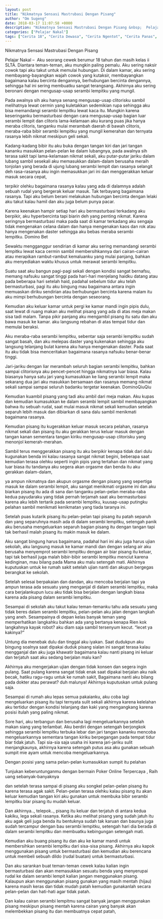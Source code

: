 ```yaml
---
layout: post
title: "Nikmatnya Sensasi Mastrubasi Dengan Pisang"
author: "Om Sugeng"
date: 2018-03-17 11:07:58 +0000
description: "Nikmatnya Sensasi Mastrubasi Dengan Pisang &nbsp;  Pelajar Nakal &#8211;\u00a0\u00a0Aku seorang cewek berumur 18 tahun dan masih kelas ii SLTA. Diantara teman-teman, aku mungkin paling pemalu. Aku sering naksir..."
categories: ["Pelajar Nakal"]
tags: ["Cerita 18", "Cerita Dewasa", "Cerita Ngentot", "Cerita Panas", "Cerita Seks Pelajar"]
---
```


Nikmatnya Sensasi Mastrubasi Dengan Pisang
&nbsp;

Pelajar Nakal &#8211;  Aku seorang cewek berumur 18 tahun dan masih kelas ii SLTA. Diantara teman-teman, aku mungkin paling pemalu. Aku sering naksir cowok tapi aku takut untuk memulai hubungan. Di dalam kamar, aku sering membayang-bayangkan wajah cowok yang kutaksir, membayangkan bagaimana kalau bercinta dengannya, berhubungan bercinta dengannya, sehingga hal ini sering membuatku sangat terangsang. Akhirnya aku sering beronani dengan mengusap-usap serambi lempitku yang mungil.

Pada awalnya sih aku hanya senang mengusap-usap clitorisku sambil melihatnya lewat cermin yang kuletakkan sedemikian rupa sehingga aku bisa memandangi serambi lempitku lewat kaca itu. Mungkin karena keseringanku bermasturbasi dengan cara mengusap-usap bagian luar serambi lempit dan clitoris lama-kelamaan aku kurang puas jika hanya meraba clitoris, tanganku mulai merambah daerah di bawah clitoris, meraba-raba bibir serambi lempitku yang mungil kemerahan dan ternyata rasanya lebih nikmat meskipun geli sekali.

Kadang-kadang bibir itu aku buka dengan tangan kiri dan jari tangan kananku masukkan pelan-pelan ke dalam lubangnya, pada awalnya sih terasa sakit tapi lama-kelamaan nikmat sekali, aku putar-putar jariku dalam lubang sambil sesekali aku memasukkan dalam-dalam berusaha meraih tonjolan yang berada di ujung lubang serambi lempit dan rasanya selangit deh rasa-rasanya aku ingin memasukkan jari ini dan menggerakkan keluar masuk secara cepat,

terpikir olehku bagaimana rasanya kalau yang ada di dalamnya adalah sebuah rudal yang bergerak keluar masuk. Tak terbayang bagaimana rasanya. Tapi aku belum berani melakukan hubungan bercinta dengan lelaki aku takut kalau hamil dan aku juga belum punya pacar.

Karena keenakan hampir setiap hari aku bermasturbasi terkadang aku berpikir, aku hyperbercinta tapi biarin deh yang penting nikmat. Karena seringnya bermasturbasi maka pada saat di kamar terkadang aku sengaja tidak mengenakan celana dalam dan hanya mengenakan kaos dan rok atau hanya mengenakan daster sehingga aku bebas meraba serambi lempitku. Domino Bet

Sewaktu mengganggur sendirian di kamar aku sering memandangi serambi lempitku lewat kaca cermin sambil membersihkannya dari cairan-cairan atau merapikan rambut-rambut kemaluanku yang mulai panjang, bahkan aku menyediakan waktu khusus untuk merawat serambi lempitku.

Suatu saat aku bangun pagi-pagi sekali dengan kondisi sangat bernafsu, memang nafsuku sangat tinggi pada hari-hari menjelang haidku datang atau pada beberapa hari setelah haid, padahal sebelum tidur aku telah bermasturbasi, pagi itu aku bingung mau bagaimana antara ingin memuaskan diriku sendirian atau berhubungan bercinta karena malam itu aku mimpi berhubungan bercinta dengan seseorang.

Kemudian aku keluar kamar untuk pergi ke kamar mandi ingin pipis dulu, saat lewat di ruang makan aku melihat pisang yang ada di atas meja makan sisa tadi malam. Tanpa pikir panjang aku mengambil pisang itu satu dan aku bawa masuk ke kamar. aku langsung rebahan di atas tempat tidur dan memulai beraksi.

Aku meraba-raba serambi lempitku, sebentar saja serambi lempitku sudah sangat basah, dan aku melepas daster yang kukenakan sehingga aku langsung telanjang bulat karena aku hanya mengenakan daster. Pada saat itu aku tidak bisa menceritakan bagaimana rasanya nafsuku benar-benar tinggi.

Jari-jariku dengan liar merambah seluruh bagian serambi lempitku, bahkan sampai clitorisnya aku pencet-pencet hingga nikmatnya luar biasa. Kalau biasanya hanya satu jari yang kumasukkan ke liang serambi lempit maka sekarang dua jari aku masukkan bersamaan dan rasanya memang nikmat sekali sampai sampai seluruh badanku tergetar keenakan. DominoQiuQiu

Kemudian kuambil pisang yang tadi aku ambil dari meja makan. Aku kupas dan kemudian kumasukkan ke dalam serambi lempit sambil membayangkan bahwa itu sebuah rudal, saat mulai masuk nikmat sekali kemudian setelah separuh lebih masuk dan dibiarkan di sana dalu sambil menikmati bagaimana rasanya.

Kemudian pisang itu kugerakkan keluar masuk secara pelahan, rasanya nikmat sekali dan pisang itu aku gerakkan terus keluar masuk dengan tangan kanan sementara tangan kiriku mengusap-usap clitorisku yang menonjol kemerah-merahan.

Sambil terus menggerakkan pisang itu aku berpikir kenapa tidak dari dulu kugunakan benda ini kalau rasanya sangat nikmat begini, beberapa saat kemudian terasa olehku seperti ingin pipis yang tertahan dan nikmat yang luar biasa itu tandanya aku segera akan orgasme dan benda itu aku gerakkan dalam-dalam,

ya ampun nikmatnya dan akupun orgasme dengan pisang yang sepertiga masuk ke dalam serambi lempit, aku sangat menikmati orgasme ini dan aku biarkan pisang itu ada di sana dan tanganku pelan-pelan meraba-raba kedua payudaraku yang tidak pernah terjamah saat aku bermasturbasi karena aku lebih tertarik pada serambi lempitku, kuusap-usap putingku pelahan sambil menikmati kenikmatan yang tiada taranya ini.

Setelah puas kutarik pisang itu pelan-pelan tapi pisang itu patah separuh dan yang separuhnya masih ada di dalam serambi lempitku, setengah panik aku berusaha mengeluarkan separuh bagian pisang itu dengan tangan tapi tak berhasil malah pisang itu makin masuk ke dalam.

Aku sangat bingung harus bagaimana, padahal hari ini aku juga harus ujian sekolah, aku langsung masuk ke kamar mandi dan dengan selang air aku berusaha menyemprot serambi lempitku dengan air biar pisang itu keluar, tapi tak berhasil juga malah bibir-bibir serambi lempitku menciut karena kedinginan, mau bilang pada Mama aku malu setengah mati. Akhirnya kuputuskan untuk ke rumah sakit setelah ujian nanti dan akupun bergegas berangkat ke sekolah.

Setelah selesai berpakaian dan dandan, aku mencoba berjalan tapi ya ampun terasa ada sesuatu yang menganjal di dalam serambi lempitku, maka cara berjalankupun lucu aku tidak bisa berjalan dengan langkah biasa karena ada pisang dalam serambi lempitku.

Sesampai di sekolah aku takut kalau teman-temanku tahu ada sesuatu yang tidak beres dalam serambi lempitku, pelan-pelan aku jalan dengan langkah yang aneh. Sesampainya di depan kelas banyak teman yang memperhatikan langkahku bahkan ada yang bertanya kenapa Rien kok langkahnya kayak robot? aku diam saja sambil tersenyum kecut. “lecet ya kakinya?”

Untung dia menebak dulu dan tinggal aku iyakan. Saat dudukpun aku bingung soalnya saat dipakai duduk pisang sialan ini sangat terasa kalau mengganjal dan aku juga khawatir bagaimana kalau nanti pisang ini keluar dan terjatuh saat aku sedang berjalan malu kan?

Akhirnya aku mengerjakan ujian dengan tidak konsen dan segera ingin pulang. Saat pulang karena sangat tidak enak saat dipakai berjalan aku naik becak, hatiku ragu-ragu untuk ke rumah sakit, Bagaimana nanti aku bilang pada dokter atau perawat? duh malunya! Akhirnya kuputuskan untuk pulang saja.

Sesampai di rumah aku lepas semua pakaianku, aku coba lagi mengeluarkan pisang itu tapi ternyata sulit sekali akhirnya karena kelelahan aku tertidur dengan kondisi telanjang dan kaki yang mengangkang karena posisi itulah yang paling nikmat.

Sore hari, aku terbangun dan berusaha lagi mengeluarkannya setelah makan siang yang terlambat. Aku berdiri dengan setengah berjongkok sehingga serambi lempitku terbuka lebar dan jari tangan kananku mencoba mengeluarkannya sementara tangan kiriku berpegangan pada tempat tidur biar tidak jatuh. Tapi sia-sia saja usaha ini karena jari-jariku sulit menjangkaunya, akhirnya karena setengah putus asa aku gunakan sebuah sumpit mie ayam untuk mencoba mengeluarkannya.

Dengan posisi yang sama pelan-pelan kumasukkan sumpit itu pelahan

Tunjukan keberuntunganmu dengan bermain Poker Online Terpercaya , Raih uang sebanyak-banyaknya

dan setelah terasa sampai di pisang aku songkel pelan-pelan pisang itu karena terasa agak sakit. Pelan-pelan terasa olehku kalau pisang itu akan keluar kemudian tangan kiri aku gunakan untuk membuka bibir serambi lempitku biar pisang itu mudah keluar.

Dan akhirnya.., telepok.., pisang itu keluar dan terjatuh di antara kedua kakiku, lega sekali rasanya. Ketika aku melihat pisang yang sudah jatuh itu aku agak geli juga benda itu bentuknya sudah tak karuan dan baunya juga sudah tercampur dengan bau serambi lempitku, setengah hari dia berada di dalam serambi lempitku dan membuatku kebingungan setengah mati.

Kemudian aku buang pisang itu dan aku ke kamar mandi untuk membersihkan serambi lempitku dari sisa-sisa pisang. Akhirnya aku kapok menggunakan pisang untuk bermasturbasi dan kemudian aku berencana untuk membeli sebuah dildo (rudal buatan) untuk bermasturbasi.

Dan aku sarankan buat teman-teman cewek kalau kalian ingin bermasturbasi dan akan memasukkan sesuatu benda yang menyerupai rudal ke dalam serambi lempit kalian jangan menggunakan pisang. Kalaupun akan menggunakan pisang gunakan yang masih mentah (hijau) karena masih keras dan tidak mudah patah kemudian gunakanlah secara pelan-pelan dan hati-hati agar tidak patah.

Dan kalau cairan serambi lempitmu sangat banyak jangan menggunakan pisang meskipun pisang mentah karena cairan yang banyak akan melembekkan pisang itu dan membuatnya cepat patah,